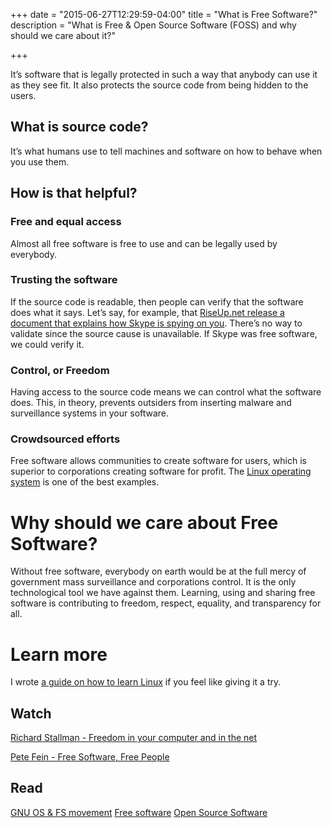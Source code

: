 +++
date = "2015-06-27T12:29:59-04:00"
title = "What is Free Software?"
description = "What is Free & Open Source Software (FOSS) and why should we care about it?"

+++

It’s software that is legally protected in such a way that anybody can use it as they see fit. It also protects the source code from being hidden to the users.

## What is source code?

It’s what humans use to tell machines and software on how to behave when you use them.

## How is that helpful?

### Free and equal access

Almost all free software is free to use and can be legally used by everybody.

### Trusting the software

If the source code is readable, then people can verify that the software does what it says. Let’s say, for example, that [RiseUp.net release a document that explains how Skype is spying on you](https://we.riseup.net/riseuphelp+en/skype). There’s no way to validate since the source cause is unavailable. If Skype was free software, we could verify it.

### Control, or Freedom

Having access to the source code means we can control what the software does. This, in theory, prevents outsiders from inserting malware and surveillance systems in your software.

### Crowdsourced efforts

Free software allows communities to create software for users, which is superior to corporations creating software for profit. The [Linux operating system](https://en.wikipedia.org/wiki/Linux) is one of the best examples.

# Why should we care about Free Software?

Without free software, everybody on earth would be at the full mercy of government mass surveillance and corporations control. It is the only technological tool we have against them. Learning, using and sharing free software is contributing to freedom, respect, equality, and transparency for all.

# Learn more

I wrote [a guide on how to learn Linux](/learn-linux/) if you feel like giving it a try.

## Watch

[Richard Stallman - Freedom in your computer and in the net](https://media.ccc.de/browse/congress/2014/31c3_-_6123_-_en_-_saal_1_-_201412291130_-_freedom_in_your_computer_and_in_the_net_-_richard_stallman.html#video)

[Pete Fein - Free Software, Free People](https://www.youtube.com/watch?v=A3dimvwrnO8)

## Read

[GNU OS & FS movement](https://www.gnu.org/) [Free software](https://en.wikipedia.org/wiki/Free_software) [Open Source Software](https://en.wikipedia.org/wiki/Open-source_software)
